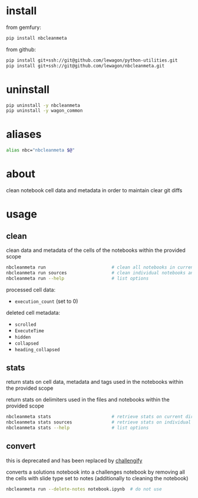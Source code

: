 
# install

from gemfury:

``` bash
pip install nbcleanmeta
```

from github:

``` bash
pip install git+ssh://git@github.com/lewagon/python-utilities.git
pip install git+ssh://git@github.com/lewagon/nbcleanmeta.git
```

# uninstall

``` bash
pip uninstall -y nbcleanmeta
pip uninstall -y wagon_common
```

# aliases

``` bash
alias nbc="nbcleanmeta $@"
```

# about

clean notebook cell data and metadata in order to maintain clear git diffs

# usage

## clean

clean data and metadata of the cells of the notebooks within the provided scope

``` bash
nbcleanmeta run                         # clean all notebooks in current directory tree
nbcleanmeta run sources                 # clean individual notebooks and directory trees
nbcleanmeta run --help                  # list options
```

processed cell data:
- `execution_count` (set to 0)

deleted cell metadata:
- `scrolled`
- `ExecuteTime`
- `hidden`
- `collapsed`
- `heading_collapsed`

## stats

return stats on cell data, metadata and tags used in the notebooks within the provided scope

return stats on delimiters used in the files and notebooks within the provided scope

``` bash
nbcleanmeta stats                       # retrieve stats on current directory tree
nbcleanmeta stats sources               # retrieve stats on individual files and directory trees
nbcleanmeta stats --help                # list options
```

## convert

this is deprecated and has been replaced by [challengify](https://github.com/lewagon/utils/tree/master/challengify)

converts a solutions notebook into a challenges notebook by removing all the cells with slide type set to notes (additionally to cleaning the notebook)

``` bash
nbcleanmeta run --delete-notes notebook.ipynb  # do not use
```
